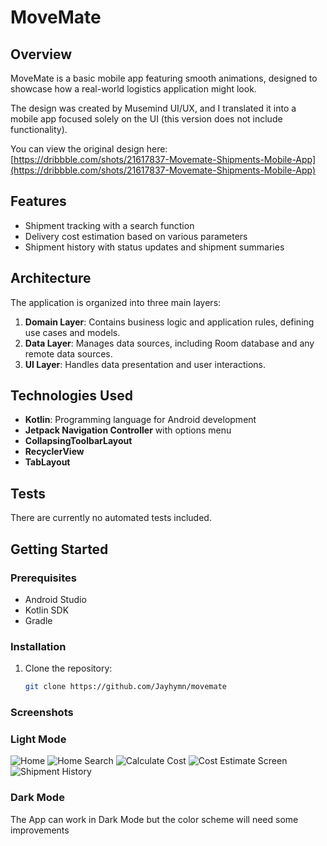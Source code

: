 # MoveMate

## Overview

MoveMate is a basic mobile app featuring smooth animations, designed to showcase how a real-world logistics application might look.

The design was created by Musemind UI/UX, and I translated it into a mobile app focused solely on the UI (this version does not include functionality).

You can view the original design here:  
[https://dribbble.com/shots/21617837-Movemate-Shipments-Mobile-App](https://dribbble.com/shots/21617837-Movemate-Shipments-Mobile-App)

## Features

- Shipment tracking with a search function
- Delivery cost estimation based on various parameters
- Shipment history with status updates and shipment summaries

## Architecture

The application is organized into three main layers:

1. **Domain Layer**: Contains business logic and application rules, defining use cases and models.
2. **Data Layer**: Manages data sources, including Room database and any remote data sources.
3. **UI Layer**: Handles data presentation and user interactions.

## Technologies Used

- **Kotlin**: Programming language for Android development
- **Jetpack Navigation Controller** with options menu
- **CollapsingToolbarLayout**
- **RecyclerView**
- **TabLayout**

## Tests

There are currently no automated tests included.

## Getting Started

### Prerequisites

- Android Studio
- Kotlin SDK
- Gradle

### Installation

1. Clone the repository:
   ```bash
   git clone https://github.com/Jayhymn/movemate

### Screenshots
### Light Mode
![Home](screenshots/HomeScreen.png)
![Home Search](screenshots/HomeScreenSearch.png)
![Calculate Cost](screenshots/CalculateScreen.png)
![Cost Estimate Screen](screenshots/EstimateScreen.png)
![Shipment History](screenshots/ShipmentHistoryScreen.png)

### Dark Mode
The App can work in Dark Mode but the color scheme will need some improvements
```
